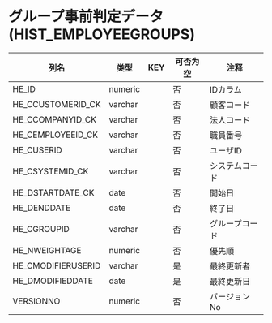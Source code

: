 # グループ事前判定データ(HIST_EMPLOYEEGROUPS)
| 列名   | 类型   | KEY  | 可否为空 | 注释   |
| ---- | ---- | ---- | ---- | ---- |
|HE_ID|numeric||否|IDカラム|
|HE_CCUSTOMERID_CK|varchar||否|顧客コード|
|HE_CCOMPANYID_CK|varchar||否|法人コード|
|HE_CEMPLOYEEID_CK|varchar||否|職員番号|
|HE_CUSERID|varchar||否|ユーザID|
|HE_CSYSTEMID_CK|varchar||否|システムコード|
|HE_DSTARTDATE_CK|date||否|開始日|
|HE_DENDDATE|date||否|終了日|
|HE_CGROUPID|varchar||否|グループコード|
|HE_NWEIGHTAGE|numeric||否|優先順|
|HE_CMODIFIERUSERID|varchar||是|最終更新者|
|HE_DMODIFIEDDATE|date||是|最終更新日|
|VERSIONNO|numeric||否|バージョンNo|
